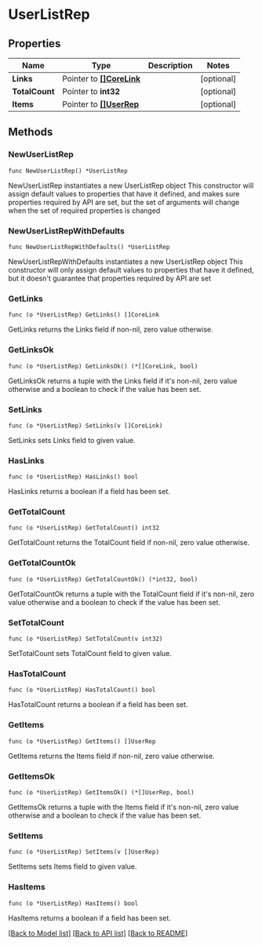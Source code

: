 # UserListRep

## Properties

Name | Type | Description | Notes
------------ | ------------- | ------------- | -------------
**Links** | Pointer to [**[]CoreLink**](CoreLink.md) |  | [optional] 
**TotalCount** | Pointer to **int32** |  | [optional] 
**Items** | Pointer to [**[]UserRep**](UserRep.md) |  | [optional] 

## Methods

### NewUserListRep

`func NewUserListRep() *UserListRep`

NewUserListRep instantiates a new UserListRep object
This constructor will assign default values to properties that have it defined,
and makes sure properties required by API are set, but the set of arguments
will change when the set of required properties is changed

### NewUserListRepWithDefaults

`func NewUserListRepWithDefaults() *UserListRep`

NewUserListRepWithDefaults instantiates a new UserListRep object
This constructor will only assign default values to properties that have it defined,
but it doesn't guarantee that properties required by API are set

### GetLinks

`func (o *UserListRep) GetLinks() []CoreLink`

GetLinks returns the Links field if non-nil, zero value otherwise.

### GetLinksOk

`func (o *UserListRep) GetLinksOk() (*[]CoreLink, bool)`

GetLinksOk returns a tuple with the Links field if it's non-nil, zero value otherwise
and a boolean to check if the value has been set.

### SetLinks

`func (o *UserListRep) SetLinks(v []CoreLink)`

SetLinks sets Links field to given value.

### HasLinks

`func (o *UserListRep) HasLinks() bool`

HasLinks returns a boolean if a field has been set.

### GetTotalCount

`func (o *UserListRep) GetTotalCount() int32`

GetTotalCount returns the TotalCount field if non-nil, zero value otherwise.

### GetTotalCountOk

`func (o *UserListRep) GetTotalCountOk() (*int32, bool)`

GetTotalCountOk returns a tuple with the TotalCount field if it's non-nil, zero value otherwise
and a boolean to check if the value has been set.

### SetTotalCount

`func (o *UserListRep) SetTotalCount(v int32)`

SetTotalCount sets TotalCount field to given value.

### HasTotalCount

`func (o *UserListRep) HasTotalCount() bool`

HasTotalCount returns a boolean if a field has been set.

### GetItems

`func (o *UserListRep) GetItems() []UserRep`

GetItems returns the Items field if non-nil, zero value otherwise.

### GetItemsOk

`func (o *UserListRep) GetItemsOk() (*[]UserRep, bool)`

GetItemsOk returns a tuple with the Items field if it's non-nil, zero value otherwise
and a boolean to check if the value has been set.

### SetItems

`func (o *UserListRep) SetItems(v []UserRep)`

SetItems sets Items field to given value.

### HasItems

`func (o *UserListRep) HasItems() bool`

HasItems returns a boolean if a field has been set.


[[Back to Model list]](../README.md#documentation-for-models) [[Back to API list]](../README.md#documentation-for-api-endpoints) [[Back to README]](../README.md)


